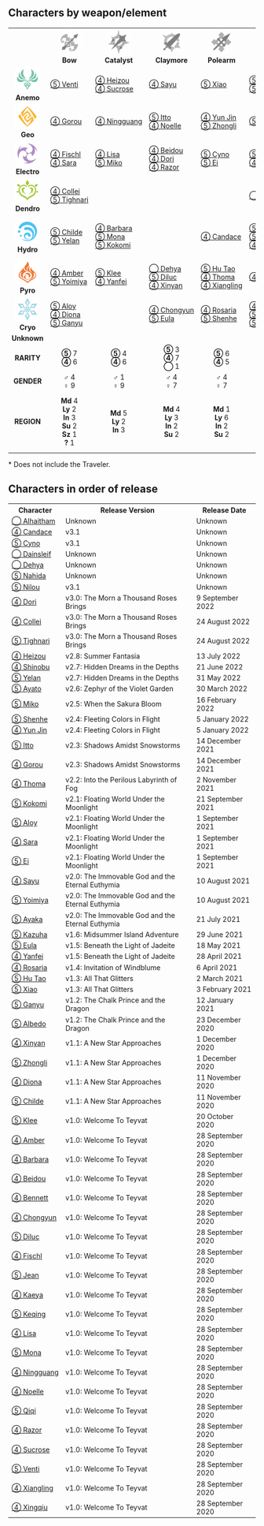 
## Characters by weapon/element
<table>
<tr>
<th></th>
<th align="center"><img width="50" height="50" src="assets/Bow.webp"><br><b>Bow</b></th>
<th align="center"><img width="50" height="50" src="assets/Catalyst.webp"><br><b>Catalyst</b></th>
<th align="center"><img width="50" height="50" src="assets/Claymore.webp"><br><b>Claymore</b></th>
<th align="center"><img width="50" height="50" src="assets/Polearm.webp"><br><b>Polearm</b></th>
<th align="center"><img width="50" height="50" src="assets/Sword.webp"><br><b>Sword</b></th>
<th align="center"><b>Unknown</b></th>
<th align="center"><b>RARITY</b></th>
<th align="center"><b>GENDER</b></th>
<th align="center"><b>REGION</b></th>
</tr>
<tr><td align="center"><img width="50" height="50" src="assets/Anemo.svg"><br><b>Anemo</b></td><td><a href="https://genshin-impact.fandom.com/wiki/Venti">⑤&nbsp;Venti</a></td><td><a href="https://genshin-impact.fandom.com/wiki/Shikanoin_Heizou">④&nbsp;Heizou</a><br><a href="https://genshin-impact.fandom.com/wiki/Sucrose">④&nbsp;Sucrose</a></td><td><a href="https://genshin-impact.fandom.com/wiki/Sayu">④&nbsp;Sayu</a></td><td><a href="https://genshin-impact.fandom.com/wiki/Xiao">⑤&nbsp;Xiao</a></td><td><a href="https://genshin-impact.fandom.com/wiki/Jean">⑤&nbsp;Jean</a><br><a href="https://genshin-impact.fandom.com/wiki/Kaedehara_Kazuha">⑤&nbsp;Kazuha</a></td><td></td><td align="center"><b>⑤</b> 4<br><b>④</b> 3</td><td align="center"><b>♂</b> 4<br><b>♀</b> 3</td><td align="center"><b>Md</b> 3<br><b>Ly</b> 1<br><b>In</b> 3</td></tr>
<tr><td align="center"><img width="50" height="50" src="assets/Geo.svg"><br><b>Geo</b></td><td><a href="https://genshin-impact.fandom.com/wiki/Gorou">④&nbsp;Gorou</a></td><td><a href="https://genshin-impact.fandom.com/wiki/Ningguang">④&nbsp;Ningguang</a></td><td><a href="https://genshin-impact.fandom.com/wiki/Arataki_Itto">⑤&nbsp;Itto</a><br><a href="https://genshin-impact.fandom.com/wiki/Noelle">④&nbsp;Noelle</a></td><td><a href="https://genshin-impact.fandom.com/wiki/Yun_Jin">④&nbsp;Yun Jin</a><br><a href="https://genshin-impact.fandom.com/wiki/Zhongli">⑤&nbsp;Zhongli</a></td><td><a href="https://genshin-impact.fandom.com/wiki/Albedo">⑤&nbsp;Albedo</a></td><td></td><td align="center"><b>⑤</b> 3<br><b>④</b> 4</td><td align="center"><b>♂</b> 4<br><b>♀</b> 3</td><td align="center"><b>Md</b> 2<br><b>Ly</b> 3<br><b>In</b> 2</td></tr>
<tr><td align="center"><img width="50" height="50" src="assets/Electro.svg"><br><b>Electro</b></td><td><a href="https://genshin-impact.fandom.com/wiki/Fischl">④&nbsp;Fischl</a><br><a href="https://genshin-impact.fandom.com/wiki/Kujou_Sara">④&nbsp;Sara</a></td><td><a href="https://genshin-impact.fandom.com/wiki/Lisa">④&nbsp;Lisa</a><br><a href="https://genshin-impact.fandom.com/wiki/Yae_Miko">⑤&nbsp;Miko</a></td><td><a href="https://genshin-impact.fandom.com/wiki/Beidou">④&nbsp;Beidou</a><br><a href="https://genshin-impact.fandom.com/wiki/Dori">④&nbsp;Dori</a><br><a href="https://genshin-impact.fandom.com/wiki/Razor">④&nbsp;Razor</a></td><td><a href="https://genshin-impact.fandom.com/wiki/Cyno">⑤&nbsp;Cyno</a><br><a href="https://genshin-impact.fandom.com/wiki/Raiden_Shogun">⑤&nbsp;Ei</a></td><td><a href="https://genshin-impact.fandom.com/wiki/Keqing">⑤&nbsp;Keqing</a><br><a href="https://genshin-impact.fandom.com/wiki/Kuki_Shinobu">④&nbsp;Shinobu</a></td><td></td><td align="center"><b>⑤</b> 4<br><b>④</b> 7</td><td align="center"><b>♂</b> 2<br><b>♀</b> 9</td><td align="center"><b>Md</b> 3<br><b>Ly</b> 2<br><b>In</b> 4<br><b>Su</b> 2</td></tr>
<tr><td align="center"><img width="50" height="50" src="assets/Dendro.svg"><br><b>Dendro</b></td><td><a href="https://genshin-impact.fandom.com/wiki/Collei">④&nbsp;Collei</a><br><a href="https://genshin-impact.fandom.com/wiki/Tighnari">⑤&nbsp;Tighnari</a></td><td></td><td></td><td></td><td><a href="https://genshin-impact.fandom.com/wiki/Alhaitham">◯&nbsp;Alhaitham</a></td><td><a href="https://genshin-impact.fandom.com/wiki/Nahida">⑤&nbsp;Nahida</a></td><td align="center"><b>⑤</b> 2<br><b>④</b> 1<br><b>◯</b> 1</td><td align="center"><b>♂</b> 2<br><b>♀</b> 2</td><td align="center"><b>Su</b> 4</td></tr>
<tr><td align="center"><img width="50" height="50" src="assets/Hydro.svg"><br><b>Hydro</b></td><td><a href="https://genshin-impact.fandom.com/wiki/Tartaglia">⑤&nbsp;Childe</a><br><a href="https://genshin-impact.fandom.com/wiki/Yelan">⑤&nbsp;Yelan</a></td><td><a href="https://genshin-impact.fandom.com/wiki/Barbara">④&nbsp;Barbara</a><br><a href="https://genshin-impact.fandom.com/wiki/Mona">⑤&nbsp;Mona</a><br><a href="https://genshin-impact.fandom.com/wiki/Sangonomiya_Kokomi">⑤&nbsp;Kokomi</a></td><td></td><td><a href="https://genshin-impact.fandom.com/wiki/Candace">④&nbsp;Candace</a></td><td><a href="https://genshin-impact.fandom.com/wiki/Kamisato_Ayato">⑤&nbsp;Ayato</a><br><a href="https://genshin-impact.fandom.com/wiki/Nilou">⑤&nbsp;Nilou</a><br><a href="https://genshin-impact.fandom.com/wiki/Xingqiu">④&nbsp;Xingqiu</a></td><td></td><td align="center"><b>⑤</b> 6<br><b>④</b> 3</td><td align="center"><b>♂</b> 3<br><b>♀</b> 6</td><td align="center"><b>Md</b> 2<br><b>Ly</b> 2<br><b>In</b> 2<br><b>Su</b> 2<br><b>Sz</b> 1</td></tr>
<tr><td align="center"><img width="50" height="50" src="assets/Pyro.svg"><br><b>Pyro</b></td><td><a href="https://genshin-impact.fandom.com/wiki/Amber">④&nbsp;Amber</a><br><a href="https://genshin-impact.fandom.com/wiki/Yoimiya">⑤&nbsp;Yoimiya</a></td><td><a href="https://genshin-impact.fandom.com/wiki/Klee">⑤&nbsp;Klee</a><br><a href="https://genshin-impact.fandom.com/wiki/Yanfei">④&nbsp;Yanfei</a></td><td><a href="https://genshin-impact.fandom.com/wiki/Dehya">◯&nbsp;Dehya</a><br><a href="https://genshin-impact.fandom.com/wiki/Diluc">⑤&nbsp;Diluc</a><br><a href="https://genshin-impact.fandom.com/wiki/Xinyan">④&nbsp;Xinyan</a></td><td><a href="https://genshin-impact.fandom.com/wiki/Hu_Tao">⑤&nbsp;Hu Tao</a><br><a href="https://genshin-impact.fandom.com/wiki/Thoma">④&nbsp;Thoma</a><br><a href="https://genshin-impact.fandom.com/wiki/Xiangling">④&nbsp;Xiangling</a></td><td><a href="https://genshin-impact.fandom.com/wiki/Bennett">④&nbsp;Bennett</a></td><td></td><td align="center"><b>⑤</b> 4<br><b>④</b> 6<br><b>◯</b> 1</td><td align="center"><b>♂</b> 3<br><b>♀</b> 8</td><td align="center"><b>Md</b> 4<br><b>Ly</b> 4<br><b>In</b> 2<br><b>Su</b> 1</td></tr>
<tr><td align="center"><img width="50" height="50" src="assets/Cryo.svg"><br><b>Cryo</b></td><td><a href="https://genshin-impact.fandom.com/wiki/Aloy">⑤&nbsp;Aloy</a><br><a href="https://genshin-impact.fandom.com/wiki/Diona">④&nbsp;Diona</a><br><a href="https://genshin-impact.fandom.com/wiki/Ganyu">⑤&nbsp;Ganyu</a></td><td></td><td><a href="https://genshin-impact.fandom.com/wiki/Chongyun">④&nbsp;Chongyun</a><br><a href="https://genshin-impact.fandom.com/wiki/Eula">⑤&nbsp;Eula</a></td><td><a href="https://genshin-impact.fandom.com/wiki/Rosaria">④&nbsp;Rosaria</a><br><a href="https://genshin-impact.fandom.com/wiki/Shenhe">⑤&nbsp;Shenhe</a></td><td><a href="https://genshin-impact.fandom.com/wiki/Kaeya">④&nbsp;Kaeya</a><br><a href="https://genshin-impact.fandom.com/wiki/Kamisato_Ayaka">⑤&nbsp;Ayaka</a><br><a href="https://genshin-impact.fandom.com/wiki/Qiqi">⑤&nbsp;Qiqi</a></td><td></td><td align="center"><b>⑤</b> 6<br><b>④</b> 4</td><td align="center"><b>♂</b> 2<br><b>♀</b> 8</td><td align="center"><b>Md</b> 4<br><b>Ly</b> 4<br><b>In</b> 1<br><b>?</b> 1</td></tr>
<tr><td align="center"><b>Unknown</b></td><td></td><td></td><td></td><td></td><td></td><td><a href="https://genshin-impact.fandom.com/wiki/Dainsleif">◯&nbsp;Dainsleif</a></td><td align="center"><b>◯</b> 1</td><td align="center"><b>♂</b> 1</td><td align="center"><b>Kh</b> 1</td></tr>
<tr><td align="center"><b>RARITY</b></td><td align="center"><b>⑤</b> 7<br><b>④</b> 6</td><td align="center"><b>⑤</b> 4<br><b>④</b> 6</td><td align="center"><b>⑤</b> 3<br><b>④</b> 7<br><b>◯</b> 1</td><td align="center"><b>⑤</b> 6<br><b>④</b> 5</td><td align="center"><b>⑤</b> 8<br><b>④</b> 4<br><b>◯</b> 1</td><td align="center"><b>⑤</b> 1<br><b>◯</b> 1</td><td align="center"><b>⑤</b> 29<br><b>④</b> 28<br><b>◯</b> 3</td><td></td><td></td></tr>
<tr><td align="center"><b>GENDER</b></td><td align="center"><b>♂</b> 4<br><b>♀</b> 9</td><td align="center"><b>♂</b> 1<br><b>♀</b> 9</td><td align="center"><b>♂</b> 4<br><b>♀</b> 7</td><td align="center"><b>♂</b> 4<br><b>♀</b> 7</td><td align="center"><b>♂</b> 7<br><b>♀</b> 6</td><td align="center"><b>♂</b> 1<br><b>♀</b> 1</td><td></td><td align="center"><b>♂</b> 21<br><b>♀</b> 39</td><td></td></tr>
<tr><td align="center"><b>REGION</b></td><td align="center"><b>Md</b> 4<br><b>Ly</b> 2<br><b>In</b> 3<br><b>Su</b> 2<br><b>Sz</b> 1<br><b>?</b> 1</td><td align="center"><b>Md</b> 5<br><b>Ly</b> 2<br><b>In</b> 3</td><td align="center"><b>Md</b> 4<br><b>Ly</b> 3<br><b>In</b> 2<br><b>Su</b> 2</td><td align="center"><b>Md</b> 1<br><b>Ly</b> 6<br><b>In</b> 2<br><b>Su</b> 2</td><td align="center"><b>Md</b> 4<br><b>Ly</b> 3<br><b>In</b> 4<br><b>Su</b> 2</td><td align="center"><b>Su</b> 1<br><b>Kh</b> 1</td><td></td><td></td><td align="center"><b>Md</b> 18<br><b>Ly</b> 16<br><b>In</b> 14<br><b>Su</b> 9<br><b>Sz</b> 1<br><b>Kh</b> 1<br><b>?</b> 1</td></tr>
</table>

\* Does not include the Traveler.

## Characters in order of release
<table>
<tr>
<th>Character</th>
<th>Release Version</th>
<th>Release Date</th>
</tr>
<tr><td><a href="https://genshin-impact.fandom.com/wiki/Alhaitham">◯&nbsp;Alhaitham</a></td><td>Unknown</td><td>Unknown</td></tr>
<tr><td><a href="https://genshin-impact.fandom.com/wiki/Candace">④&nbsp;Candace</a></td><td>v3.1</td><td>Unknown</td></tr>
<tr><td><a href="https://genshin-impact.fandom.com/wiki/Cyno">⑤&nbsp;Cyno</a></td><td>v3.1</td><td>Unknown</td></tr>
<tr><td><a href="https://genshin-impact.fandom.com/wiki/Dainsleif">◯&nbsp;Dainsleif</a></td><td>Unknown</td><td>Unknown</td></tr>
<tr><td><a href="https://genshin-impact.fandom.com/wiki/Dehya">◯&nbsp;Dehya</a></td><td>Unknown</td><td>Unknown</td></tr>
<tr><td><a href="https://genshin-impact.fandom.com/wiki/Nahida">⑤&nbsp;Nahida</a></td><td>Unknown</td><td>Unknown</td></tr>
<tr><td><a href="https://genshin-impact.fandom.com/wiki/Nilou">⑤&nbsp;Nilou</a></td><td>v3.1</td><td>Unknown</td></tr>
<tr><td><a href="https://genshin-impact.fandom.com/wiki/Dori">④&nbsp;Dori</a></td><td>v3.0: The Morn a Thousand Roses Brings</td><td>9 September 2022</td></tr>
<tr><td><a href="https://genshin-impact.fandom.com/wiki/Collei">④&nbsp;Collei</a></td><td>v3.0: The Morn a Thousand Roses Brings</td><td>24 August 2022</td></tr>
<tr><td><a href="https://genshin-impact.fandom.com/wiki/Tighnari">⑤&nbsp;Tighnari</a></td><td>v3.0: The Morn a Thousand Roses Brings</td><td>24 August 2022</td></tr>
<tr><td><a href="https://genshin-impact.fandom.com/wiki/Shikanoin_Heizou">④&nbsp;Heizou</a></td><td>v2.8: Summer Fantasia</td><td>13 July 2022</td></tr>
<tr><td><a href="https://genshin-impact.fandom.com/wiki/Kuki_Shinobu">④&nbsp;Shinobu</a></td><td>v2.7: Hidden Dreams in the Depths</td><td>21 June 2022</td></tr>
<tr><td><a href="https://genshin-impact.fandom.com/wiki/Yelan">⑤&nbsp;Yelan</a></td><td>v2.7: Hidden Dreams in the Depths</td><td>31 May 2022</td></tr>
<tr><td><a href="https://genshin-impact.fandom.com/wiki/Kamisato_Ayato">⑤&nbsp;Ayato</a></td><td>v2.6: Zephyr of the Violet Garden</td><td>30 March 2022</td></tr>
<tr><td><a href="https://genshin-impact.fandom.com/wiki/Yae_Miko">⑤&nbsp;Miko</a></td><td>v2.5: When the Sakura Bloom</td><td>16 February 2022</td></tr>
<tr><td><a href="https://genshin-impact.fandom.com/wiki/Shenhe">⑤&nbsp;Shenhe</a></td><td>v2.4: Fleeting Colors in Flight</td><td>5 January 2022</td></tr>
<tr><td><a href="https://genshin-impact.fandom.com/wiki/Yun_Jin">④&nbsp;Yun Jin</a></td><td>v2.4: Fleeting Colors in Flight</td><td>5 January 2022</td></tr>
<tr><td><a href="https://genshin-impact.fandom.com/wiki/Arataki_Itto">⑤&nbsp;Itto</a></td><td>v2.3: Shadows Amidst Snowstorms</td><td>14 December 2021</td></tr>
<tr><td><a href="https://genshin-impact.fandom.com/wiki/Gorou">④&nbsp;Gorou</a></td><td>v2.3: Shadows Amidst Snowstorms</td><td>14 December 2021</td></tr>
<tr><td><a href="https://genshin-impact.fandom.com/wiki/Thoma">④&nbsp;Thoma</a></td><td>v2.2: Into the Perilous Labyrinth of Fog</td><td>2 November 2021</td></tr>
<tr><td><a href="https://genshin-impact.fandom.com/wiki/Sangonomiya_Kokomi">⑤&nbsp;Kokomi</a></td><td>v2.1: Floating World Under the Moonlight</td><td>21 September 2021</td></tr>
<tr><td><a href="https://genshin-impact.fandom.com/wiki/Aloy">⑤&nbsp;Aloy</a></td><td>v2.1: Floating World Under the Moonlight</td><td>1 September 2021</td></tr>
<tr><td><a href="https://genshin-impact.fandom.com/wiki/Kujou_Sara">④&nbsp;Sara</a></td><td>v2.1: Floating World Under the Moonlight</td><td>1 September 2021</td></tr>
<tr><td><a href="https://genshin-impact.fandom.com/wiki/Raiden_Shogun">⑤&nbsp;Ei</a></td><td>v2.1: Floating World Under the Moonlight</td><td>1 September 2021</td></tr>
<tr><td><a href="https://genshin-impact.fandom.com/wiki/Sayu">④&nbsp;Sayu</a></td><td>v2.0: The Immovable God and the Eternal Euthymia</td><td>10 August 2021</td></tr>
<tr><td><a href="https://genshin-impact.fandom.com/wiki/Yoimiya">⑤&nbsp;Yoimiya</a></td><td>v2.0: The Immovable God and the Eternal Euthymia</td><td>10 August 2021</td></tr>
<tr><td><a href="https://genshin-impact.fandom.com/wiki/Kamisato_Ayaka">⑤&nbsp;Ayaka</a></td><td>v2.0: The Immovable God and the Eternal Euthymia</td><td>21 July 2021</td></tr>
<tr><td><a href="https://genshin-impact.fandom.com/wiki/Kaedehara_Kazuha">⑤&nbsp;Kazuha</a></td><td>v1.6: Midsummer Island Adventure</td><td>29 June 2021</td></tr>
<tr><td><a href="https://genshin-impact.fandom.com/wiki/Eula">⑤&nbsp;Eula</a></td><td>v1.5: Beneath the Light of Jadeite</td><td>18 May 2021</td></tr>
<tr><td><a href="https://genshin-impact.fandom.com/wiki/Yanfei">④&nbsp;Yanfei</a></td><td>v1.5: Beneath the Light of Jadeite</td><td>28 April 2021</td></tr>
<tr><td><a href="https://genshin-impact.fandom.com/wiki/Rosaria">④&nbsp;Rosaria</a></td><td>v1.4: Invitation of Windblume</td><td>6 April 2021</td></tr>
<tr><td><a href="https://genshin-impact.fandom.com/wiki/Hu_Tao">⑤&nbsp;Hu Tao</a></td><td>v1.3: All That Glitters</td><td>2 March 2021</td></tr>
<tr><td><a href="https://genshin-impact.fandom.com/wiki/Xiao">⑤&nbsp;Xiao</a></td><td>v1.3: All That Glitters</td><td>3 February 2021</td></tr>
<tr><td><a href="https://genshin-impact.fandom.com/wiki/Ganyu">⑤&nbsp;Ganyu</a></td><td>v1.2: The Chalk Prince and the Dragon</td><td>12 January 2021</td></tr>
<tr><td><a href="https://genshin-impact.fandom.com/wiki/Albedo">⑤&nbsp;Albedo</a></td><td>v1.2: The Chalk Prince and the Dragon</td><td>23 December 2020</td></tr>
<tr><td><a href="https://genshin-impact.fandom.com/wiki/Xinyan">④&nbsp;Xinyan</a></td><td>v1.1: A New Star Approaches</td><td>1 December 2020</td></tr>
<tr><td><a href="https://genshin-impact.fandom.com/wiki/Zhongli">⑤&nbsp;Zhongli</a></td><td>v1.1: A New Star Approaches</td><td>1 December 2020</td></tr>
<tr><td><a href="https://genshin-impact.fandom.com/wiki/Diona">④&nbsp;Diona</a></td><td>v1.1: A New Star Approaches</td><td>11 November 2020</td></tr>
<tr><td><a href="https://genshin-impact.fandom.com/wiki/Tartaglia">⑤&nbsp;Childe</a></td><td>v1.1: A New Star Approaches</td><td>11 November 2020</td></tr>
<tr><td><a href="https://genshin-impact.fandom.com/wiki/Klee">⑤&nbsp;Klee</a></td><td>v1.0: Welcome To Teyvat</td><td>20 October 2020</td></tr>
<tr><td><a href="https://genshin-impact.fandom.com/wiki/Amber">④&nbsp;Amber</a></td><td>v1.0: Welcome To Teyvat</td><td>28 September 2020</td></tr>
<tr><td><a href="https://genshin-impact.fandom.com/wiki/Barbara">④&nbsp;Barbara</a></td><td>v1.0: Welcome To Teyvat</td><td>28 September 2020</td></tr>
<tr><td><a href="https://genshin-impact.fandom.com/wiki/Beidou">④&nbsp;Beidou</a></td><td>v1.0: Welcome To Teyvat</td><td>28 September 2020</td></tr>
<tr><td><a href="https://genshin-impact.fandom.com/wiki/Bennett">④&nbsp;Bennett</a></td><td>v1.0: Welcome To Teyvat</td><td>28 September 2020</td></tr>
<tr><td><a href="https://genshin-impact.fandom.com/wiki/Chongyun">④&nbsp;Chongyun</a></td><td>v1.0: Welcome To Teyvat</td><td>28 September 2020</td></tr>
<tr><td><a href="https://genshin-impact.fandom.com/wiki/Diluc">⑤&nbsp;Diluc</a></td><td>v1.0: Welcome To Teyvat</td><td>28 September 2020</td></tr>
<tr><td><a href="https://genshin-impact.fandom.com/wiki/Fischl">④&nbsp;Fischl</a></td><td>v1.0: Welcome To Teyvat</td><td>28 September 2020</td></tr>
<tr><td><a href="https://genshin-impact.fandom.com/wiki/Jean">⑤&nbsp;Jean</a></td><td>v1.0: Welcome To Teyvat</td><td>28 September 2020</td></tr>
<tr><td><a href="https://genshin-impact.fandom.com/wiki/Kaeya">④&nbsp;Kaeya</a></td><td>v1.0: Welcome To Teyvat</td><td>28 September 2020</td></tr>
<tr><td><a href="https://genshin-impact.fandom.com/wiki/Keqing">⑤&nbsp;Keqing</a></td><td>v1.0: Welcome To Teyvat</td><td>28 September 2020</td></tr>
<tr><td><a href="https://genshin-impact.fandom.com/wiki/Lisa">④&nbsp;Lisa</a></td><td>v1.0: Welcome To Teyvat</td><td>28 September 2020</td></tr>
<tr><td><a href="https://genshin-impact.fandom.com/wiki/Mona">⑤&nbsp;Mona</a></td><td>v1.0: Welcome To Teyvat</td><td>28 September 2020</td></tr>
<tr><td><a href="https://genshin-impact.fandom.com/wiki/Ningguang">④&nbsp;Ningguang</a></td><td>v1.0: Welcome To Teyvat</td><td>28 September 2020</td></tr>
<tr><td><a href="https://genshin-impact.fandom.com/wiki/Noelle">④&nbsp;Noelle</a></td><td>v1.0: Welcome To Teyvat</td><td>28 September 2020</td></tr>
<tr><td><a href="https://genshin-impact.fandom.com/wiki/Qiqi">⑤&nbsp;Qiqi</a></td><td>v1.0: Welcome To Teyvat</td><td>28 September 2020</td></tr>
<tr><td><a href="https://genshin-impact.fandom.com/wiki/Razor">④&nbsp;Razor</a></td><td>v1.0: Welcome To Teyvat</td><td>28 September 2020</td></tr>
<tr><td><a href="https://genshin-impact.fandom.com/wiki/Sucrose">④&nbsp;Sucrose</a></td><td>v1.0: Welcome To Teyvat</td><td>28 September 2020</td></tr>
<tr><td><a href="https://genshin-impact.fandom.com/wiki/Venti">⑤&nbsp;Venti</a></td><td>v1.0: Welcome To Teyvat</td><td>28 September 2020</td></tr>
<tr><td><a href="https://genshin-impact.fandom.com/wiki/Xiangling">④&nbsp;Xiangling</a></td><td>v1.0: Welcome To Teyvat</td><td>28 September 2020</td></tr>
<tr><td><a href="https://genshin-impact.fandom.com/wiki/Xingqiu">④&nbsp;Xingqiu</a></td><td>v1.0: Welcome To Teyvat</td><td>28 September 2020</td></tr>
</table>
